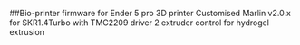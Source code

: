 ##Bio-printer firmware for Ender 5 pro 3D printer
Customised Marlin v2.0.x for SKR1.4Turbo with TMC2209 driver
2 extruder control for hydrogel extrusion
